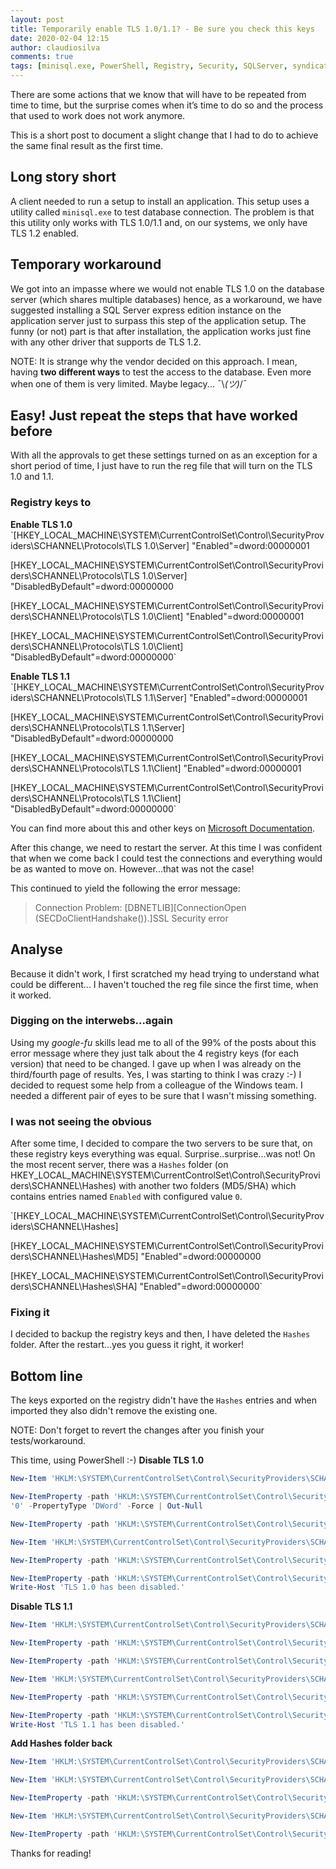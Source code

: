 ```yaml
---
layout: post
title: Temporarily enable TLS 1.0/1.1? - Be sure you check this keys
date: 2020-02-04 12:15
author: claudiosilva
comments: true
tags: [minisql.exe, PowerShell, Registry, Security, SQLServer, syndicated, TLS, TLS1.0, TLS1.1, Windows]
---
```

There are some actions that we know that will have to be repeated from time to time, but the surprise comes when it’s time to do so and the process that used to work does not work anymore.

This is a short post to document a slight change that I had to do to achieve the same final result as the first time.

<h2>Long story short</h2>

A client needed to run a setup to install an application. This setup uses a utility called `minisql.exe` to test database connection. The problem is that this utility only works with TLS 1.0/1.1 and, on our systems, we only have TLS 1.2 enabled.

<h2>Temporary workaround</h2>

We got into an impasse where we would not enable TLS 1.0 on the database server (which shares multiple databases) hence, as a workaround, we have suggested installing a SQL Server express edition instance on the application server just to surpass this step of the application setup. The funny (or not) part is that after installation, the application works just fine with any other driver that supports de TLS 1.2.

NOTE: It is strange why the vendor decided on this approach. I mean, having <strong>two different ways</strong> to test the access to the database. Even more when one of them is very limited. Maybe legacy... ¯&#092;_(ツ)_/¯

<h2>Easy! Just repeat the steps that have worked before</h2>

With all the approvals to get these settings turned on as an exception for a short period of time, I just have to run the reg file that will turn on the TLS 1.0 and 1.1.

<h3>Registry keys to</h3>

<strong>Enable TLS 1.0</strong>
`[HKEY_LOCAL_MACHINE\SYSTEM\CurrentControlSet\Control\SecurityProviders\SCHANNEL\Protocols\TLS 1.0\Server] "Enabled"=dword:00000001

[HKEY_LOCAL_MACHINE\SYSTEM\CurrentControlSet\Control\SecurityProviders\SCHANNEL\Protocols\TLS 1.0\Server] "DisabledByDefault"=dword:00000000

[HKEY_LOCAL_MACHINE\SYSTEM\CurrentControlSet\Control\SecurityProviders\SCHANNEL\Protocols\TLS 1.0\Client] "Enabled"=dword:00000001

[HKEY_LOCAL_MACHINE\SYSTEM\CurrentControlSet\Control\SecurityProviders\SCHANNEL\Protocols\TLS 1.0\Client] "DisabledByDefault"=dword:00000000`

<strong>Enable TLS 1.1</strong>
`[HKEY_LOCAL_MACHINE\SYSTEM\CurrentControlSet\Control\SecurityProviders\SCHANNEL\Protocols\TLS 1.1\Server] "Enabled"=dword:00000001

[HKEY_LOCAL_MACHINE\SYSTEM\CurrentControlSet\Control\SecurityProviders\SCHANNEL\Protocols\TLS 1.1\Server] "DisabledByDefault"=dword:00000000

[HKEY_LOCAL_MACHINE\SYSTEM\CurrentControlSet\Control\SecurityProviders\SCHANNEL\Protocols\TLS 1.1\Client] "Enabled"=dword:00000001

[HKEY_LOCAL_MACHINE\SYSTEM\CurrentControlSet\Control\SecurityProviders\SCHANNEL\Protocols\TLS 1.1\Client] "DisabledByDefault"=dword:00000000`

You can find more about this and other keys on <a href="https://docs.microsoft.com/en-us/windows-server/identity/ad-fs/operations/manage-ssl-protocols-in-ad-fs#enable-and-disable-tls-10" rel="noopener" target="_blank">Microsoft Documentation</a>.

After this change, we need to restart the server. At this time I was confident that when we come back I could test the connections and everything would be as wanted to move on. However...that was not the case!

This continued to yield the following the error message:

<blockquote>Connection Problem: [DBNETLIB][ConnectionOpen (SECDoClientHandshake()).]SSL Security error</blockquote>

<h2>Analyse</h2>

Because it didn't work, I first scratched my head trying to understand what could be different... I haven't touched the reg file since the first time, when it worked.

<h3>Digging on the interwebs...again</h3>

Using my <em>google-fu</em> skills lead me to all of the 99% of the posts about this error message where they just talk about the 4 registry keys (for each version) that need to be changed. I gave up when I was already on the third/fourth page of results. Yes, I was starting to think I was crazy :-)
I decided to request some help from a colleague of the Windows team. I needed a different pair of eyes to be sure that I wasn't missing something.

<h3>I was not seeing the obvious</h3>

After some time, I decided to compare the two servers to be sure that, on these registry keys everything was equal. Surprise..surprise...was not!
On the most recent server, there was a `Hashes` folder (on HKEY_LOCAL_MACHINE\SYSTEM\CurrentControlSet\Control\SecurityProviders\SCHANNEL\Hashes) with another two folders (MD5/SHA) which contains entries named `Enabled` with configured value `0`.

`[HKEY_LOCAL_MACHINE\SYSTEM\CurrentControlSet\Control\SecurityProviders\SCHANNEL\Hashes]

[HKEY_LOCAL_MACHINE\SYSTEM\CurrentControlSet\Control\SecurityProviders\SCHANNEL\Hashes\MD5]
"Enabled"=dword:00000000

[HKEY_LOCAL_MACHINE\SYSTEM\CurrentControlSet\Control\SecurityProviders\SCHANNEL\Hashes\SHA]
"Enabled"=dword:00000000`

<h3>Fixing it</h3>

I decided to backup the registry keys and then, I have deleted the `Hashes` folder. After the restart...yes you guess it right, it worker!

<h2>Bottom line</h2>

The keys exported on the registry didn't have the `Hashes` entries and when imported they also didn't remove the existing one.

NOTE: Don't forget to revert the changes after you finish your tests/workaround.

This time, using PowerShell :-)
<strong>Disable TLS 1.0</strong>
``` powershell
New-Item 'HKLM:\SYSTEM\CurrentControlSet\Control\SecurityProviders\SCHANNEL\Protocols\TLS 1.0\Server' -Force | Out-Null

New-ItemProperty -path 'HKLM:\SYSTEM\CurrentControlSet\Control\SecurityProviders\SCHANNEL\Protocols\TLS 1.0\Server' -name 'Enabled' -value
'0' -PropertyType 'DWord' -Force | Out-Null

New-ItemProperty -path 'HKLM:\SYSTEM\CurrentControlSet\Control\SecurityProviders\SCHANNEL\Protocols\TLS 1.0\Server' -name 'DisabledByDefault' -value 1 -PropertyType 'DWord' -Force | Out-Null

New-Item 'HKLM:\SYSTEM\CurrentControlSet\Control\SecurityProviders\SCHANNEL\Protocols\TLS 1.0\Client' -Force | Out-Null

New-ItemProperty -path 'HKLM:\SYSTEM\CurrentControlSet\Control\SecurityProviders\SCHANNEL\Protocols\TLS 1.0\Client' -name 'Enabled' -value '0' -PropertyType 'DWord' -Force | Out-Null

New-ItemProperty -path 'HKLM:\SYSTEM\CurrentControlSet\Control\SecurityProviders\SCHANNEL\Protocols\TLS 1.0\Client' -name 'DisabledByDefault' -value 1 -PropertyType 'DWord' -Force | Out-Null
Write-Host 'TLS 1.0 has been disabled.'
```

<strong>Disable TLS 1.1</strong>
``` powershell
New-Item 'HKLM:\SYSTEM\CurrentControlSet\Control\SecurityProviders\SCHANNEL\Protocols\TLS 1.1\Server' -Force | Out-Null

New-ItemProperty -path 'HKLM:\SYSTEM\CurrentControlSet\Control\SecurityProviders\SCHANNEL\Protocols\TLS 1.1\Server' -name 'Enabled' -value '0' -PropertyType 'DWord' -Force | Out-Null

New-ItemProperty -path 'HKLM:\SYSTEM\CurrentControlSet\Control\SecurityProviders\SCHANNEL\Protocols\TLS 1.1\Server' -name 'DisabledByDefault' -value 1 -PropertyType 'DWord' -Force | Out-Null

New-Item 'HKLM:\SYSTEM\CurrentControlSet\Control\SecurityProviders\SCHANNEL\Protocols\TLS 1.1\Client' -Force | Out-Null

New-ItemProperty -path 'HKLM:\SYSTEM\CurrentControlSet\Control\SecurityProviders\SCHANNEL\Protocols\TLS 1.1\Client' -name 'Enabled' -value '0' -PropertyType 'DWord' -Force | Out-Null

New-ItemProperty -path 'HKLM:\SYSTEM\CurrentControlSet\Control\SecurityProviders\SCHANNEL\Protocols\TLS 1.1\Client' -name 'DisabledByDefault' -value 1 -PropertyType 'DWord' -Force | Out-Null
Write-Host 'TLS 1.1 has been disabled.'
```

<strong>Add Hashes folder back</strong>
``` powershell
New-Item 'HKLM:\SYSTEM\CurrentControlSet\Control\SecurityProviders\SCHANNEL\Hashes' -Force | Out-Null

New-Item 'HKLM:\SYSTEM\CurrentControlSet\Control\SecurityProviders\SCHANNEL\Hashes\MD5' -Force | Out-Null

New-ItemProperty -path 'HKLM:\SYSTEM\CurrentControlSet\Control\SecurityProviders\SCHANNEL\Hashes\MD5' -name 'Enabled' -value '0' -PropertyType 'DWord' -Force | Out-Null

New-Item 'HKLM:\SYSTEM\CurrentControlSet\Control\SecurityProviders\SCHANNEL\Hashes\SHA' -Force | Out-Null

New-ItemProperty -path 'HKLM:\SYSTEM\CurrentControlSet\Control\SecurityProviders\SCHANNEL\Hashes\SHA' -name 'Enabled' -value '0' -PropertyType 'DWord' -Force | Out-Null
```

Thanks for reading!
